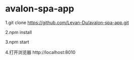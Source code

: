 # avalon-spa-app

1.git clone https://github.com/Levan-Du/avalon-spa-app.git

2.npm install

3.npm start

4.打开浏览器 http://localhost:8010
